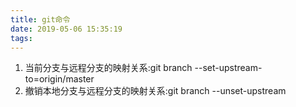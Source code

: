 ```yaml
---
title: git命令
date: 2019-05-06 15:35:19
tags:
---
```

1. 当前分支与远程分支的映射关系:git branch --set-upstream-to=origin/master  
2. 撤销本地分支与远程分支的映射关系:git branch --unset-upstream